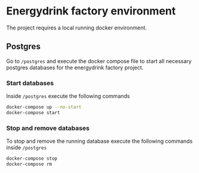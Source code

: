# Energydrink factory environment

The project requires a local running docker environment.

## Postgres
Go to ```/postgres``` and execute the docker compose file to start all necessary postgres databases for the energydrink factory project.

### Start databases

Inside ```/postgres``` execute the following commands

```bash
docker-compose up --no-start
docker-compose start
```
### Stop and remove databases

To stop and remove the running database execute the following commands inside ```/postgres```

```bash
docker-compose stop
docker-compose rm
```
